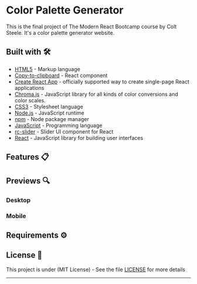 # Color Palette Generator

This is the final project of The Modern React Bootcamp course by Colt Steele. It's a color palette generator website.

## Built with 🛠️

- [HTML5](https://developer.mozilla.org/en-US/docs/Web/Guide/HTML/HTML5) - Markup language
- [Copy-to-clipboard](https://github.com/nkbt/react-copy-to-clipboard) - React component
- [Create React App](https://github.com/facebook/create-react-app) - officially supported way to create single-page React applications
- [Chroma.js](https://www.npmjs.com/package/chroma-js) - JavaScript library for all kinds of color conversions and color scales.
- [CSS3](https://developer.mozilla.org/en-US/docs/Web/CSS) - Stylesheet language
- [Node.js](https://nodejs.org/en/) - JavaScript runtime
- [npm](https://www.npmjs.com/) - Node package manager
- [JavaScript](https://sass-lang.com/install) - Programming language
- [rc-slider](https://www.npmjs.com/package/rc-slider) - Slider UI component for React
- [React](https://reactjs.org/) - JavaScript library for building user interfaces

## Features 📋

## Previews 🔍

### Desktop

### Mobile

## Requirements ⚙️

## License 📄

This project is under (MIT License) - See the file [LICENSE](LICENSE) for more details

---
